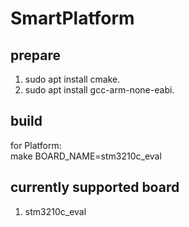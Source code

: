 # SmartPlatform

## prepare

1. sudo apt install cmake.
2. sudo apt install gcc-arm-none-eabi.

## build

for Platform: <br>
make BOARD_NAME=stm3210c_eval

## currently supported board

1. stm3210c_eval
